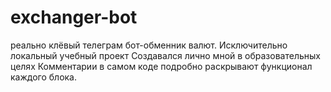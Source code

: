 # exchanger-bot
реально клёвый телеграм бот-обменник валют.
Исключительно локальный учебный проект
Создавался лично мной в образовательных целях 
Комментарии в самом коде подробно раскрывают функционал каждого блока.
